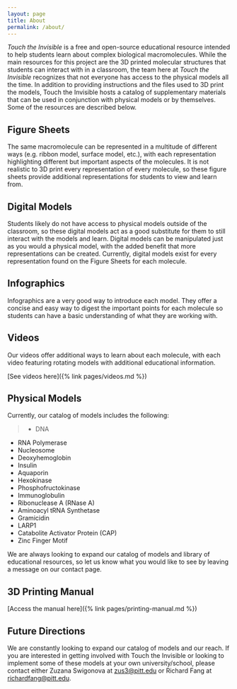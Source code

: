 ```yaml
---
layout: page
title: About
permalink: /about/
---
```

_Touch the Invisible_ is a free and open-source educational resource intended to help students learn about complex biological macromolecules. While the main resources for this project are the 3D printed molecular structures that students can interact with in a classroom, the team here at _Touch the Invisible_ recognizes that not everyone has access to the physical models all the time. In addition to providing instructions and the files used to 3D print the models, Touch the Invisible hosts a catalog of supplementary materials that can be used in conjunction with physical models or by themselves. Some of the resources are described below.
## Figure Sheets
The same macromolecule can be represented in a multitude of different ways (e.g. ribbon model, surface model, etc.), with each representation highlighting different but important aspects of the molecules. It is not realistic to 3D print every representation of every molecule, so these figure sheets provide additional representations for students to view and learn from.
## Digital Models
Students likely do not have access to physical models outside of the classroom, so these digital models act as a good substitute for them to still interact with the models and learn. Digital models can be manipulated just as you would a physical model, with the added benefit that more representations can be created. Currently, digital models exist for every representation found on the Figure Sheets for each molecule.
## Infographics
Infographics are a very good way to introduce each model. They offer a concise and easy way to digest the important points for each molecule so students can have a basic understanding of what they are working with.
## Videos
Our videos offer additional ways to learn about each molecule, with each video featuring rotating models with additional educational information.

[See videos here]({% link pages/videos.md %})

## Physical Models
Currently, our catalog of models includes the following:
> + DNA
+ RNA Polymerase
+ Nucleosome
+ Deoxyhemoglobin
+ Insulin
+ Aquaporin
+ Hexokinase
+ Phosphofructokinase
+ Immunoglobulin
+ Ribonuclease A (RNase A)
+ Aminoacyl tRNA Synthetase
+ Gramicidin
+ LARP1
+ Catabolite Activator Protein (CAP)
+ Zinc Finger Motif

We are always looking to expand our catalog of models and library of educational resources, so let us know what you would like to see by leaving a message on our contact page.

## 3D Printing Manual
[Access the manual here]({% link pages/printing-manual.md %})

## Future Directions
We are constantly looking to expand our catalog of models and our reach. If you are interested in getting involved with Touch the Invisible or looking to implement some of these models at your own university/school, please contact either Zuzana Swigonova at [zus3@pitt.edu](mailto:zus3@pitt.edu) or Richard Fang at [richardfang@pitt.edu](mailto:richardfang@pitt.edu).

